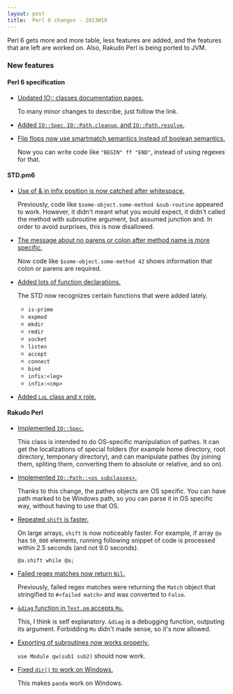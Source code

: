 ```yaml
---
layout: post
title:  Perl 6 changes - 2013W18
---
```

Perl 6 gets more and more table, less features are added, and the
features that are left are worked on. Also, Rakudo Perl is being ported
to JVM.

### New features
#### Perl 6 specification
* [Updated IO:: classes documentation pages.](https://github.com/perl6/specs/commit/3acfeda8111674b72752bba03c9cbe02ded4c408)

  To many minor changes to describe, just follow the link.

* [Added `IO::Spec`, `IO::Path.cleanup`, and `IO::Path.resolve`.](https://github.com/perl6/specs/commit/2a92e084f167d7a76568b6c7aaffff6da572b140)

* [Flip flops now use smartmatch semantics instead of boolean semantics.](https://github.com/perl6/specs/commit/6e2d9c944ca5b50cef9e23b15f130a626c1c2b9e)

  Now you can write code like `"BEGIN" ff "END"`, instead of using
  regexes for that.

#### STD.pm6
* [Use of & in infix position is now catched after whitespace.](https://github.com/perl6/std/commit/fa59c1b325a54b632447c1bcdb01a0e68b6bc0bd)

  Previously, code like `$some-object.some-method &sub-routine`
  appeared to work. However, it didn't meant what you would expect,
  it didn't called the method with subroutine argument, but assumed
  junction and. In order to avoid surprises, this is now disallowed.

* [The message about no parens or colon after method name is more specific.](https://github.com/perl6/std/commit/276a42f6c9602d25cd87518b0238876b6bce2f04)

  Now code like `$some-object.some-method 42` shows information that
  colon or parens are required.

* [Added lots of function declarations.](https://github.com/perl6/std/commit/291c7f08bd966544264332bb7c64f619f3a5cdca)

  The STD now recognizes certain functions that were added lately.

  * `is-prime`
  * `expmod`
  * `mkdir`
  * `rmdir`
  * `socket`
  * `listen`
  * `accept`
  * `connect`
  * `bind`
  * `infix:<leg>`
  * `infix:<cmp>`

* [Added `LoL` class and `X` role.](https://github.com/perl6/std/commit/b33d8e0b99931d59e6fe4fed81f6c05443ab9e68)

#### Rakudo Perl
* [Implemented `IO::Spec`.](https://github.com/rakudo/rakudo/commit/5b53365d8b774f94ccf371107e5c1544574bddcf)

  This class is intended to do OS-specific manipulation of pathes.
  It can get the localizations of special folders (for example home
  directory, root directory, temponary directory), and can manipulate
  pathes (by joining them, spliting them, converting them to absolute
  or relative, and so on).

* [Implemented `IO::Path::<os subclasses>`.](https://github.com/rakudo/rakudo/commit/22397c5677aa89a0dbdb631aab98454049a41a6f)

  Thanks to this change, the pathes objects are OS specific. You can
  have path marked to be Windows path, so you can parse it in OS
  specific way, without having to use that OS.

* [Repeated `shift` is faster.](https://github.com/rakudo/rakudo/commit/08b640344cfd2de9a44afc313959a75c6568bcc5)

  On large arrays, `shift` is now noticeably faster. For example, if
  array `@a` has `50_000` elements, running following snippet of code
  is processed within 2.5 seconds (and not 9.0 seconds).

      @a.shift while @a;

* [Failed regex matches now return `Nil`.](https://github.com/rakudo/rakudo/commit/5edb1357bec9418a9b45d78c85290b59e3e0f821)

  Previously, failed regex matches were returning the `Match` object
  that stringified to `#<failed match>` and was converted to `False`.

* [`&diag` function in `Test.pm` accepts `Mu`.](https://github.com/rakudo/rakudo/commit/80257434650c3fd8059df2d39916eee96f2dd19b)

  This, I think is self explanatory. `&diag` is a debugging function,
  outputing its argument. Forbidding `Mu` didn't made sense, so it's
  now allowed.

* [Exporting of subroutines now works properly.](https://github.com/rakudo/rakudo/commit/c66c428cee75dcc28dcdf5140d6903105392d9d6)

  `use Module qw(sub1 sub2)` should now work.

* [Fixed `dir()` to work on Windows.](https://github.com/rakudo/rakudo/commit/02c7fbb8d716e9f1b8eb664d1340fc4b378858eb)

  This makes `panda` work on Windows.

